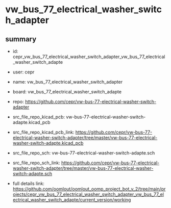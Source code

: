 # vw_bus_77_electrical_washer_switch_adapter
 
## summary 
* id: cepr_vw_bus_77_electrical_washer_switch_adapter_vw_bus_77_electrical_washer_switch_adapte
* user: cepr
* name: vw_bus_77_electrical_washer_switch_adapter
* board: vw_bus_77_electrical_washer_switch_adapte
* repo: https://github.com/cepr/vw-bus-77-electrical-washer-switch-adapter
* src_file_repo_kicad_pcb: vw-bus-77-electrical-washer-switch-adapte.kicad_pcb
* src_file_repo_kicad_pcb_link: https://github.com/cepr/vw-bus-77-electrical-washer-switch-adapter/tree/master/vw-bus-77-electrical-washer-switch-adapte.kicad_pcb


* src_file_repo_sch: vw-bus-77-electrical-washer-switch-adapte.sch
* src_file_repo_sch_link: https://github.com/cepr/vw-bus-77-electrical-washer-switch-adapter/tree/master/vw-bus-77-electrical-washer-switch-adapte.sch
* full details link: https://github.com/oomlout/oomlout_oomp_project_bot_v_2/tree/main/projects/cepr_vw_bus_77_electrical_washer_switch_adapter_vw_bus_77_electrical_washer_switch_adapte/current_version/working  






